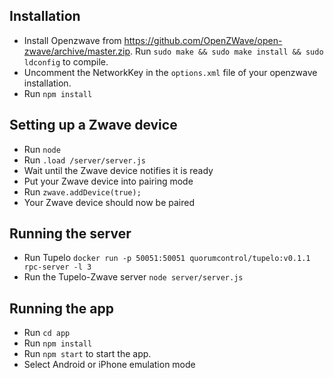 ## Installation

- Install Openzwave from https://github.com/OpenZWave/open-zwave/archive/master.zip. Run `sudo make && sudo make install && sudo ldconfig` to compile.
- Uncomment the NetworkKey in the `options.xml` file of your openzwave installation.
- Run `npm install`

## Setting up a Zwave device

- Run `node`
- Run `.load /server/server.js`
- Wait until the Zwave device notifies it is ready
- Put your Zwave device into pairing mode
- Run `zwave.addDevice(true);`
- Your Zwave device should now be paired

## Running the server

- Run Tupelo `docker run -p 50051:50051 quorumcontrol/tupelo:v0.1.1 rpc-server -l 3`
- Run the Tupelo-Zwave server `node server/server.js`

## Running the app

- Run `cd app`
- Run `npm install`
- Run `npm start` to start the app.
- Select Android or iPhone emulation mode
